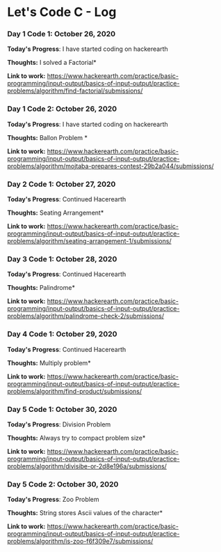 # Let's Code C - Log



### Day 1  Code 1: October 26, 2020

**Today's Progress**: I have started coding on hackerearth

**Thoughts:** I solved a Factorial* 

**Link to work:** https://www.hackerearth.com/practice/basic-programming/input-output/basics-of-input-output/practice-problems/algorithm/find-factorial/submissions/


               
### Day 1  Code 2: October 26, 2020

**Today's Progress**: I have started coding on hackerearth

**Thoughts:** Ballon Problem * 

**Link to work:** https://www.hackerearth.com/practice/basic-programming/input-output/basics-of-input-output/practice-problems/algorithm/mojtaba-prepares-contest-29b2a044/submissions/



### Day 2  Code 1: October 27, 2020

**Today's Progress**: Continued Hacerearth

**Thoughts:** Seating Arrangement* 

**Link to work:** https://www.hackerearth.com/practice/basic-programming/input-output/basics-of-input-output/practice-problems/algorithm/seating-arrangement-1/submissions/


### Day 3  Code 1: October 28, 2020

**Today's Progress**: Continued Hacerearth

**Thoughts:** Palindrome* 

**Link to work:** https://www.hackerearth.com/practice/basic-programming/input-output/basics-of-input-output/practice-problems/algorithm/palindrome-check-2/submissions/


### Day 4  Code 1: October 29, 2020

**Today's Progress**: Continued Hacerearth

**Thoughts:** Multiply problem* 

**Link to work:** https://www.hackerearth.com/practice/basic-programming/input-output/basics-of-input-output/practice-problems/algorithm/find-product/submissions/




### Day 5  Code 1: October 30, 2020

**Today's Progress**: Division Problem

**Thoughts:**  Always try to compact problem size* 

**Link to work:** https://www.hackerearth.com/practice/basic-programming/input-output/basics-of-input-output/practice-problems/algorithm/divisibe-or-2d8e196a/submissions/



### Day 5  Code 2: October 30, 2020

**Today's Progress**: Zoo Problem

**Thoughts:**  String stores Ascii values of the character* 

**Link to work:** https://www.hackerearth.com/practice/basic-programming/input-output/basics-of-input-output/practice-problems/algorithm/is-zoo-f6f309e7/submissions/

